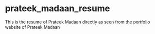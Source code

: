 # prateek_madaan_resume
This is the resume of Prateek Madaan directly as seen from the portfolio website of Prateek Madaan
